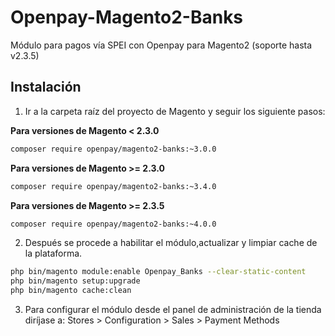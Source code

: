 # Openpay-Magento2-Banks

Módulo para pagos vía SPEI con Openpay para Magento2 (soporte hasta v2.3.5)


## Instalación

1. Ir a la carpeta raíz del proyecto de Magento y seguir los siguiente pasos:

**Para versiones de Magento < 2.3.0**
```bash    
composer require openpay/magento2-banks:~3.0.0
```

**Para versiones de Magento >= 2.3.0**
```bash    
composer require openpay/magento2-banks:~3.4.0
```

**Para versiones de Magento >= 2.3.5**
```bash    
composer require openpay/magento2-banks:~4.0.0
```

2. Después se procede a habilitar el módulo,actualizar y limpiar cache de la plataforma.

```bash    
php bin/magento module:enable Openpay_Banks --clear-static-content
php bin/magento setup:upgrade
php bin/magento cache:clean
```

3. Para configurar el módulo desde el panel de administración de la tienda diríjase a: Stores > Configuration > Sales > Payment Methods
